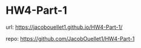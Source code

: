 # HW4-Part-1

url: https://jacobouellet1.github.io/HW4-Part-1/

repo: https://github.com/JacobOuellet1/HW4-Part-1
